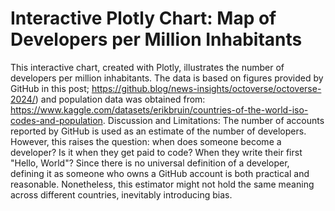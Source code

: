 # Interactive Plotly Chart: Map of Developers per Million Inhabitants
This interactive chart, created with Plotly, illustrates the number of developers per million inhabitants. 
The data is based on figures provided by GitHub in this post; https://github.blog/news-insights/octoverse/octoverse-2024/)
 and population data was obtained from: https://www.kaggle.com/datasets/erikbruin/countries-of-the-world-iso-codes-and-population.
Discussion and Limitations:
The number of accounts reported by GitHub is used as an estimate of the number of developers. However, this raises the question: when does someone become a developer? Is it when they get paid to code? When they write their first "Hello, World"? Since there is no universal definition of a developer, defining it as someone who owns a GitHub account is both practical and reasonable. Nonetheless, this estimator might not hold the same meaning across different countries, inevitably introducing bias.

